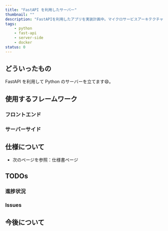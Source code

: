 ```yaml
---
title: "FastAPI を利用したサーバー"
thumbnail: ""
description: "FastAPIを利用したアプリを実装計画中。マイクロサービスアーキテクチャを利用して、機械学習用のサーバーを構築する際に利用する。"
tags:
    - python
    - fast-api
    - server-side
    - docker
status: 0
---
```


## どういったもの

FastAPI を利用して Python のサーバーを立てます:smile:。

## 使用するフレームワーク

### フロントエンド

### サーバーサイド

## 仕様について

- 次のページを参照：<nuxt-link to="../specification/fast-py">仕様書ページ</nuxt-link>

## TODOs
### 進捗状況
### Issues
## 今後について
